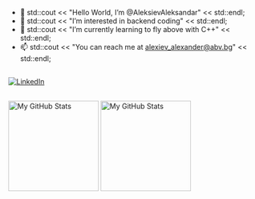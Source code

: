 - 👋 std::cout << "Hello World, I’m @AleksievAleksandar" << std::endl;
- 👀 std::cout << "I’m interested in backend coding" << std::endl;
- 🌱 std::cout << "I’m currently learning to fly above with C++" << std::endl;
- 📫 std::cout << "You can reach me at alexiev_alexander@abv.bg" << std::endl;

##
  [![LinkedIn](https://img.shields.io/badge/-LinkedIn-0e76a8?style=flat-square&logo=Linkedin&logoColor=white)](https://www.linkedin.com/in/aleksandar-aleksiev/)
##
 
 <p>
  <!-- <summary>:zap: GitHub Stats</summary> -->
  <img height="180em" alt="My GitHub Stats" src="https://github-readme-stats.vercel.app/api?username=AleksievAleksandar&layout=compact&show_icons=true&bg_color=00000000&hide_border=false&text_color=00000b&&count_private=true&include_all_commits=true" />

  <img height="180em" alt="My GitHub Stats" src="https://github-readme-stats.vercel.app/api/top-langs/?username=AleksievAleksandar&langs_count=8&layout=compact&hide_border=false&bg_color=00000000&text_color=00000b&&count_private=true&include_all_commits=true" />
</p>

<!---
AleksievAleksandar/AleksievAleksandar is a ✨ special ✨ repository because its `README.md` (this file) appears on your GitHub profile.
You can click the Preview link to take a look at your changes.
--->
